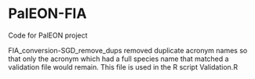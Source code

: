 # PalEON-FIA
Code for PalEON project

FIA_conversion-SGD_remove_dups removed duplicate acronym names so that only the acronym which had
a full species name that matched a validation file would remain. This file is used in the R script
Validation.R
